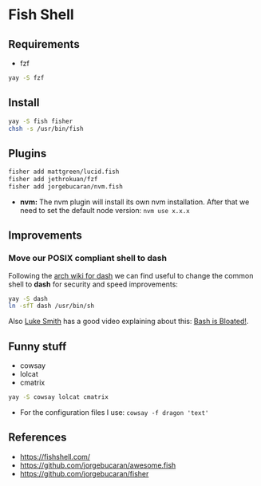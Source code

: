 # Fish Shell

## Requirements

- fzf

```sh
yay -S fzf
```

## Install

```sh
yay -S fish fisher
chsh -s /usr/bin/fish
```

## Plugins

```sh
fisher add mattgreen/lucid.fish
fisher add jethrokuan/fzf
fisher add jorgebucaran/nvm.fish
```

- **nvm:** The nvm plugin will install its own nvm installation. After that we
  need to set the default node version: `nvm use x.x.x`

## Improvements

### Move our POSIX compliant shell to dash

Following the [arch wiki for dash](https://wiki.archlinux.org/index.php/Dash)
we can find useful to change the common shell to **dash** for security and
speed improvements:

```sh
yay -S dash
ln -sfT dash /usr/bin/sh
```

Also [Luke Smith](https://lukesmith.xyz/) has a good video explaining about
this: [Bash is Bloated!](https://lbry.tv/@Luke:7/bash-is-bloated:8).

## Funny stuff

- cowsay
- lolcat
- cmatrix

```sh
yay -S cowsay lolcat cmatrix
```

- For the configuration files I use: `cowsay -f dragon 'text'`

## References

- https://fishshell.com/
- https://github.com/jorgebucaran/awesome.fish
- https://github.com/jorgebucaran/fisher
